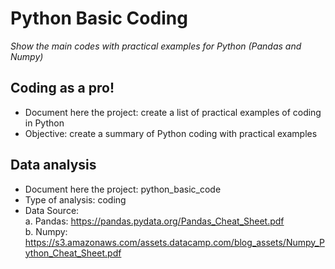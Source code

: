 # Python Basic Coding 
*Show the main codes with practical examples for Python (Pandas and Numpy)*

## Coding as a pro!
- Document here the project: create a list of practical examples of coding in Python
- Objective: create a summary of Python coding with practical examples

## Data analysis
- Document here the project: python_basic_code
- Type of analysis: coding
- Data Source: \
    a. Pandas: https://pandas.pydata.org/Pandas_Cheat_Sheet.pdf \
    b. Numpy: https://s3.amazonaws.com/assets.datacamp.com/blog_assets/Numpy_Python_Cheat_Sheet.pdf
